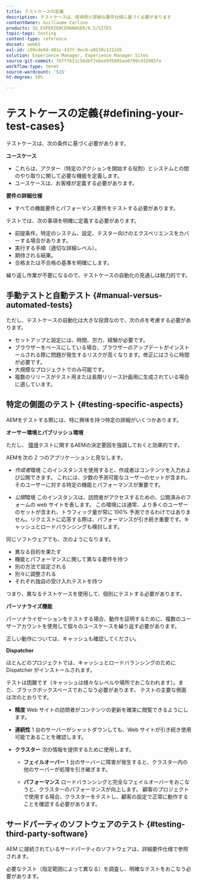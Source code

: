 ```yaml
---
title: テストケースの定義
description: テストケースは、使用例と詳細な要件仕様に基づく必要があります
contentOwner: Guillaume Carlino
products: SG_EXPERIENCEMANAGER/6.5/SITES
topic-tags: testing
content-type: reference
docset: aem65
exl-id: c09cde0d-401c-437f-9ec8-a0530c1312d5
solution: Experience Manager, Experience Manager Sites
source-git-commit: 76fffb11c56dbf7ebee9f6805ae0799cd32985fe
workflow-type: tm+mt
source-wordcount: '515'
ht-degree: 50%

---
```


# テストケースの定義{#defining-your-test-cases}

テストケースは、次の条件に基づく必要があります。

**ユースケース**

* これらは、アクター（特定のアクションを開始する役割）とシステムとの間のやり取りに関して必要な機能を定義します。
* ユースケースは、お客様が定義する必要があります。

**要件の詳細仕様**

* すべての機能要件とパフォーマンス要件をテストする必要があります。

テストでは、次の事項を明確に定義する必要があります。

* 前提条件。特定のシステム、設定、テスター向けのエクスペリエンスをカバーする場合があります。
* 実行する手順（適切な詳細レベル）。
* 期待される結果。
* 合格または不合格の基準を明確にします。

繰り返し作業が不要になるので、テストケースの自動化の見通しは魅力的です。

## 手動テストと自動テスト {#manual-versus-automated-tests}

ただし、テストケースの自動化は大きな投資なので、次の点を考慮する必要があります。

* セットアップと設定には、時間、労力、経験が必要です。
* ブラウザーをベースにしている場合、ブラウザーのアップデートがインストールされる際に問題が発生するリスクが高くなります。修正にはさらに時間が必要です。
* 大規模なプロジェクトでのみ可能です。
* 複数のリリースがテスト用または長期リリース計画用に生成されている場合に適しています。

## 特定の側面のテスト {#testing-specific-aspects}

AEMをテストする際には、特に興味を持つ特定の詳細がいくつかあります。

**オーサー環境とパブリッシュ環境**

ただし、 [環境](/help/sites-developing/the-basics.md#environments)テストに関するAEMの決定要因を強調しておくと効果的です。

AEMを次の 2 つのアプリケーションと見なします。

* *作成者*環境
このインスタンスを使用すると、作成者はコンテンツを入力および公開できます。
これには、少数の予測可能なユーザーのセットが含まれ、そのユーザーに対する特定の機能とパフォーマンスが重要です。

* *公開*環境
このインスタンスは、訪問者がアクセスするための、公開済みのフォームの web サイトを表します。
この環境には通常、より多くのユーザーのセットが含まれ、トラフィック量が常に 100% 予測できるわけではありません。リクエストに応答する際は、パフォーマンスが引き続き重要です。キャッシュとロードバランシングも検討します。

同じソフトウェアでも、次のようになります。

* 異なる目的を果たす
* 機能とパフォーマンスに関して異なる要件を持つ
* 別の方法で設定される
* 別々に調整される
* それぞれ独自の受け入れテストを持つ

つまり、異なるテストケースを使用して、個別にテストする必要があります。

**パーソナライズ機能**

パーソナライゼーションをテストする場合、動作を証明するために、複数のユーザーアカウントを使用して個々のユースケースを繰り返す必要があります。

正しい動作については、キャッシュも確認してください。

**Dispatcher**

ほとんどのプロジェクトでは、キャッシュとロードバランシングのために Dispatcher がインストールされます。

テストは困難です（キャッシュは様々なレベルや場所でおこなわれます）。また、ブラックボックスベースでおこなう必要があります。 テストの主要な側面は次のとおりです。

* **精度**
Web サイトの訪問者がコンテンツの更新を確実に閲覧できるようにします。

* **連続性**
1 台のサーバーがシャットダウンしても、Web サイトが引き続き使用可能であることを確認します。

* **クラスター**
次の情報を提供するために使用します。

   * **フェイルオーバー**
1 台のサーバーに障害が発生すると、クラスター内の他のサーバーが処理を引き継ぎます。

   * **パフォーマンス**
ロードバランシングと完全なフェイルオーバーをおこなうと、クラスターのパフォーマンスが向上します。
顧客のプロジェクトで使用する場合、クラスターをテストし、顧客の設定で正常に動作することを確認する必要があります。

## サードパーティのソフトウェアのテスト {#testing-third-party-software}

AEM に接続されているサードパーティのソフトウェアは、詳細要件仕様で参照されます。

必要なテスト（指定範囲によって異なる）を調査し、明確なテストをおこなう必要があります。
